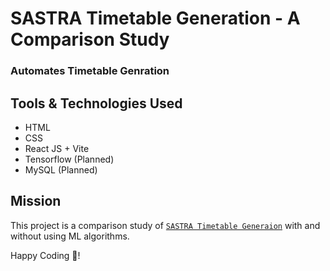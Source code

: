 # SASTRA Timetable Generation - A Comparison Study

### Automates Timetable Genration

## Tools & Technologies Used

* HTML
* CSS
* React JS + Vite
* Tensorflow (Planned)
* MySQL (Planned)

## Mission

This project is a comparison study of [`SASTRA Timetable Generaion`](https://github.com/SASTRA-Projects/SASTRA/) with and without using ML algorithms.


Happy Coding 🚀!

